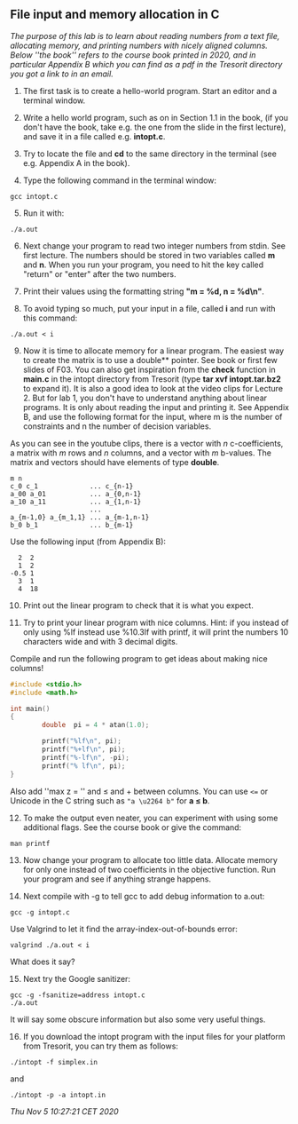 ## File input and memory allocation in C

*The purpose of this lab is to learn about reading numbers from a text file, allocating memory, and printing numbers with nicely aligned columns. Below ''the book'' refers to the course book printed in 2020, and in particular Appendix B which you can find as a pdf in the Tresorit directory you got a link to in an email.*

1. The first task is to create a hello-world program. Start an editor and a terminal window.

2. Write a hello world program, such as on in Section 1.1 in the book, (if you don't have the book, take e.g. the one from the slide in the first lecture), and save it in a file called e.g. **intopt.c**.

3. Try to locate the file and **cd** to the same directory in the terminal (see e.g. Appendix A in the book).

4. Type the following command in the terminal window:
```
gcc intopt.c
```

5. Run it with:
```
./a.out
```

6. Next change your program to read two integer numbers from stdin. See first lecture.
The numbers should be stored in two variables called **m** and **n**.
When you run your program, you need to hit the key called "return" or "enter" after the two numbers.

7. Print their values using the formatting string **"m = %d, n = %d\n"**.

8. To avoid typing so much, put your input in a file, called **i** and run with this command:
```
./a.out < i
```

9. Now it is time to allocate memory for a linear program. 
The easiest way to create the matrix is to use a double** pointer. 
See book or first few slides of F03. You can also get inspiration from the **check** function in **main.c** in the intopt directory from Tresorit (type **tar xvf intopt.tar.bz2** to expand it).
It is also a good idea to look at the video clips for Lecture 2.
But for lab 1, you don't have to understand anything about linear programs. It is only about reading the input and printing it.
See Appendix B, and use the following format for the input, where m is the number of constraints and n the number of decision variables.

As you can see in the youtube clips, there is a vector with *n* c-coefficients, a matrix with *m* rows and *n* columns, and a vector with *m* b-values. The matrix and vectors should have elements of type **double**.

```
m n
c_0 c_1             ... c_{n-1}
a_00 a_01           ... a_{0,n-1}
a_10 a_11           ... a_{1,n-1}
                    ...
a_{m-1,0} a_{m_1,1} ... a_{m-1,n-1}
b_0 b_1             ... b_{m-1}
```

Use the following input (from Appendix B):

```
  2  2
  1  2
-0.5 1
  3  1
  4  18
```

10. Print out the linear program to check that it is what you expect.

11. Try to print your linear program with nice columns. Hint: if you instead of only using %lf instead use %10.3lf with printf, it will print the numbers 10 characters wide and with 3 decimal digits.

 Compile and run the following program to get ideas about making nice columns!
 ```c
 #include <stdio.h>
 #include <math.h>

 int main()
 {
         double  pi = 4 * atan(1.0);

         printf("%lf\n", pi);
         printf("%+lf\n", pi);
         printf("%-lf\n", -pi);
         printf("% lf\n", pi);
 }
 ```
 Also add ''max z = '' and ≤ and + between columns.
 You can use `<=` or Unicode in the C string such as `"a \u2264 b"` for
 **a ≤ b**.

12. To make the output even neater, you can experiment with using some additional flags. See the course book or give the command:
 ```
 man printf
 ```

13. Now change your program to allocate too little data. Allocate memory for only one instead of two coefficients in the objective function. Run your program and see if anything strange happens.

14. Next compile with -g to tell gcc to add debug information to a.out:
 ```
 gcc -g intopt.c
 ```
 Use Valgrind to let it find the array-index-out-of-bounds error:
 ```
 valgrind ./a.out < i
 ```
 What does it say?

15. Next try the Google sanitizer:
 ```
 gcc -g -fsanitize=address intopt.c
 ./a.out
 ```
 It will say some obscure information but also some very useful things.

16. If you download the intopt program with the input files for your platform from Tresorit, you can try them as follows:
 ```
 ./intopt -f simplex.in
 ```
 and
 ```
 ./intopt -p -a intopt.in
 ```

*Thu Nov  5 10:27:21 CET 2020*
